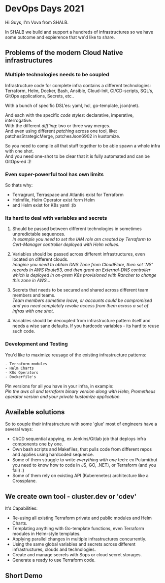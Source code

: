 # DevOps Days 2021

Hi Guys, I'm Vova from SHALB.

In SHALB we build and support a hundreds of infrastructures so we have some outcome and expierence that we'd like to share.

## Problems of the modern Cloud Native infrastructures

### Multiple technologies needs to be coupled

Infrastructure code for complete infra contains a different technologies:
Terraform, Helm, Docker, Bash, Ansible, Cloud-Init, CI/CD-scripts, SQL's, GitOps applications, Secrets, etc..

With a bunch of specific DSL'es: yaml, hcl, go-template, json(net).

And each with the specific _code styles_: declarative, imperative, interrogative.  
With the different _diff'ing_: two or three way merges.  
And even using different _patching_ across one tool, like: patchesStrategicMerge, patchesJson6902 in kustomize.

So you need to compile all that stuff together to be able spawn a whole infra with one shot.  
And you need one-shot to be clear that it is fully automated and can be GitOps-ed :)!

### Even super-powerful tool has own limits

So thats why:

- Terragrunt, Terraspace and Atlantis exist for Terraform
- Helmfile, Helm Operator exist form Helm 
- and Helm exist for K8s yaml :)b

### Its hard to deal with variables and secrets

1. Should be passed between different technologies in sometimes unpredictable sequences.  
   _In example you need to set the IAM role arn created by Terraform to Cert-Manager controller deployed with Helm values._

2. Variables should be passed across different infrastructures, even located on different clouds.  
   _Imagine you need to obtain DNS Zone from CloudFlare, then set 'NS' records in AWS Route53, and then grant an External-DNS controller which is deployed in
   on-prem K8s provisioned with Rancher to change this zone in AWS..._

3. Secrets that needs to be secured and shared across different team members and teams.   
    _Team members sometime leave, or accounts could be compromised and you need completely revoke access from them across a set of infras with one shot._

4. Variables should be decoupled from infrastructure pattern itself and needs a wise sane defaults.
   If you hardcode variables - its hard to reuse such code.

### Development and Testing

   You'd like to maximize reusage of the existing infrastructure patterns:

    - Terraform modules
    - Helm Charts
    - K8s Operators
    - Dockerfile's

   Pin versions for all you have in your infra, in example:  
      _Pin the aws cli and terraform binary version along with Helm, Prometheus operator version and your private kustomize application._

## Available solutions

So to couple their infrastructure with some 'glue' most of engineers have a several ways:

- CI/CD sequential appying, ex Jenkins/Gitlab job that deploys infra components one by one.
- Own bash scripts and Makefiles, that pulls code from different repos and applies using hardcoded sequence.
- Some of them struggle to write _everything with one_ tech: ex Pulumi(but you need to know how to code in JS, GO, .NET), or Terraform (and you fail) :)
- Some of them rely on existing API (Kuberenetes) architecture like a Crossplane.

## We create own tool - cluster.dev or 'cdev'

It's Capabilities:

- Re-using all existing Terraform private and public modules and Helm Charts.
- Templating anything with Go-template functions, even Terraform modules in Helm-style templates.
- Applying parallel changes in multiple infrastructures concurrently.
- Using the same global variables and secrets across different infrastructures, clouds and technologies.
- Create and manage secrets with Sops or cloud secret storages.
- Generate a ready to use Terraform code.

## Short Demo
